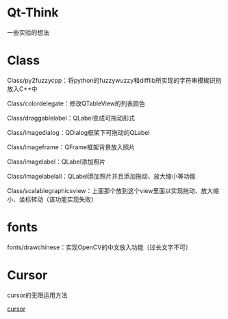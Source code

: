 # Qt-Think
一些实验的想法 

# Class

Class/py2fuzzycpp：将python的fuzzywuzzy和difflib所实现的字符串模糊识别放入C++中

Class/colordelegate：修改QTableView的列表颜色

Class/draggablelabel：QLabel变成可拖动形式

Class/imagedialog：QDialog框架下可拖动的QLabel

Class/imageframe：QFrame框架背景放入照片

Class/imagelabel：QLabel添加照片

Class/imagelabelall：QLabel添加照片并且添加拖动、放大缩小等功能

Class/scalablegraphicsview：上面那个放到这个view里面以实现拖动、放大缩小、坐标转动（该功能实现失败）

# fonts

fonts/drawchinese：实现OpenCV的中文放入功能（过长文字不可）

# Cursor

cursor的无限运用方法

[cursor](Cursor/CursorSet.md)
